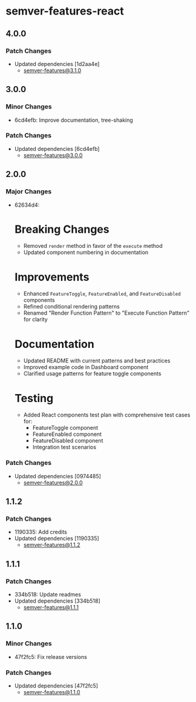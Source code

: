 # semver-features-react

## 4.0.0

### Patch Changes

- Updated dependencies [1d2aa4e]
  - semver-features@3.1.0

## 3.0.0

### Minor Changes

- 6cd4efb: Improve documentation, tree-shaking

### Patch Changes

- Updated dependencies [6cd4efb]
  - semver-features@3.0.0

## 2.0.0

### Major Changes

- 62634d4:

  # Breaking Changes

  - Removed `render` method in favor of the `execute` method
  - Updated component numbering in documentation

  # Improvements

  - Enhanced `FeatureToggle`, `FeatureEnabled`, and `FeatureDisabled` components
  - Refined conditional rendering patterns
  - Renamed "Render Function Pattern" to "Execute Function Pattern" for clarity

  # Documentation

  - Updated README with current patterns and best practices
  - Improved example code in Dashboard component
  - Clarified usage patterns for feature toggle components

  # Testing

  - Added React components test plan with comprehensive test cases for:
    - FeatureToggle component
    - FeatureEnabled component
    - FeatureDisabled component
    - Integration test scenarios

### Patch Changes

- Updated dependencies [0974485]
  - semver-features@2.0.0

## 1.1.2

### Patch Changes

- 1190335: Add credits
- Updated dependencies [1190335]
  - semver-features@1.1.2

## 1.1.1

### Patch Changes

- 334b518: Update readmes
- Updated dependencies [334b518]
  - semver-features@1.1.1

## 1.1.0

### Minor Changes

- 47f2fc5: Fix release versions

### Patch Changes

- Updated dependencies [47f2fc5]
  - semver-features@1.1.0
